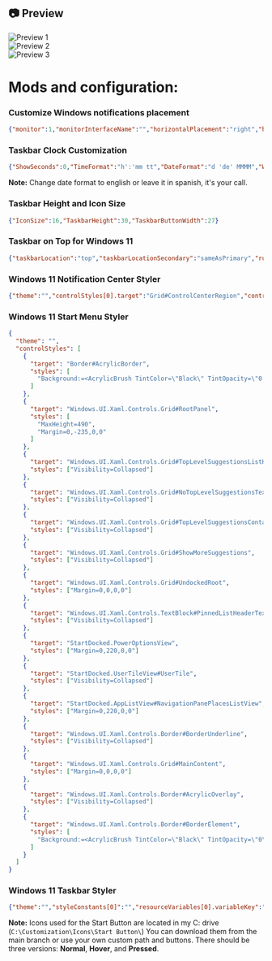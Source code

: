 ## 📷 Preview

![Preview 1](https://github.com/Acercandr0/My-Windhawk-Configuration/blob/main/Preview1.png)  
![Preview 2](https://github.com/Acercandr0/My-Windhawk-Configuration/blob/main/Preview2.png)  
![Preview 3](https://github.com/Acercandr0/My-Windhawk-Configuration/blob/main/Preview3.png)  

# Mods and configuration:

### Customize Windows notifications placement  
```json
{"monitor":1,"monitorInterfaceName":"","horizontalPlacement":"right","horizontalDistanceFromScreenEdge":0,"verticalPlacement":"top","verticalDistanceFromScreenEdge":-20}
```

### Taskbar Clock Customization  
```json
{"ShowSeconds":0,"TimeFormat":"h':'mm tt","DateFormat":"d 'de' MMMM","WeekdayFormat":"dddd","WeekdayFormatCustom":"","TopLine":"%date%  %time%","BottomLine":"","MiddleLine":"","TooltipLine":"","Width":180,"Height":60,"MaxWidth":0,"TextSpacing":-1,"oldTaskbarOnWin11":0}
```
**Note:** Change date format to english or leave it in spanish, it's your call.

### Taskbar Height and Icon Size  
```json
{"IconSize":16,"TaskbarHeight":30,"TaskbarButtonWidth":27}
```

### Taskbar on Top for Windows 11  
```json
{"taskbarLocation":"top","taskbarLocationSecondary":"sameAsPrimary","runningIndicatorsOnTop":0}
```

### Windows 11 Notification Center Styler  
```json
{"theme":"","controlStyles[0].target":"Grid#ControlCenterRegion","controlStyles[0].styles[0]":"Margin=0,0,0,460","controlStyles[1].target":"Grid#NotificationCenterGrid","controlStyles[1].styles[0]":"VerticalAlignment=Stretch","controlStyles[2].target":"Grid#CalendarCenterGrid","controlStyles[2].styles[0]":"Margin=0,12,0,15","controlStyles[3].target":"Windows.UI.Xaml.Controls.Grid#MediaTransportControlsRegion","controlStyles[3].styles[0]":"Margin=0,12,0,-960","controlStyles[0].styles[1]":"Background:=<AcrylicBrush TintColor=\"Black\" TintOpacity=\"0.4\" />"}
```

### Windows 11 Start Menu Styler  
```json
{
  "theme": "",
  "controlStyles": [
    {
      "target": "Border#AcrylicBorder",
      "styles": [
        "Background:=<AcrylicBrush TintColor=\"Black\" TintOpacity=\"0.4\" />"
      ]
    },
    {
      "target": "Windows.UI.Xaml.Controls.Grid#RootPanel",
      "styles": [
        "MaxHeight=490",
        "Margin=0,-235,0,0"
      ]
    },
    {
      "target": "Windows.UI.Xaml.Controls.Grid#TopLevelSuggestionsListHeader",
      "styles": ["Visibility=Collapsed"]
    },
    {
      "target": "Windows.UI.Xaml.Controls.Grid#NoTopLevelSuggestionsText",
      "styles": ["Visibility=Collapsed"]
    },
    {
      "target": "Windows.UI.Xaml.Controls.Grid#TopLevelSuggestionsContainer",
      "styles": ["Visibility=Collapsed"]
    },
    {
      "target": "Windows.UI.Xaml.Controls.Grid#ShowMoreSuggestions",
      "styles": ["Visibility=Collapsed"]
    },
    {
      "target": "Windows.UI.Xaml.Controls.Grid#UndockedRoot",
      "styles": ["Margin=0,0,0,0"]
    },
    {
      "target": "Windows.UI.Xaml.Controls.TextBlock#PinnedListHeaderText",
      "styles": ["Visibility=Collapsed"]
    },
    {
      "target": "StartDocked.PowerOptionsView",
      "styles": ["Margin=0,220,0,0"]
    },
    {
      "target": "StartDocked.UserTileView#UserTile",
      "styles": ["Visibility=Collapsed"]
    },
    {
      "target": "StartDocked.AppListView#NavigationPanePlacesListView",
      "styles": ["Margin=0,220,0,0"]
    },
    {
      "target": "Windows.UI.Xaml.Controls.Border#BorderUnderline",
      "styles": ["Visibility=Collapsed"]
    },
    {
      "target": "Windows.UI.Xaml.Controls.Grid#MainContent",
      "styles": ["Margin=0,0,0,0"]
    },
    {
      "target": "Windows.UI.Xaml.Controls.Border#AcrylicOverlay",
      "styles": ["Visibility=Collapsed"]
    },
    {
      "target": "Windows.UI.Xaml.Controls.Border#BorderElement",
      "styles": [
        "Background:=<AcrylicBrush TintColor=\"Black\" TintOpacity=\"0\" />"
      ]
    }
  ]
}
```

### Windows 11 Taskbar Styler  
```json
{"theme":"","styleConstants[0]":"","resourceVariables[0].variableKey":"","resourceVariables[0].value":"","controlStyles[0].target":"Taskbar.Beacon#BeaconControl","controlStyles[0].styles[0]":"Transform3D:=<CompositeTransform3D ScaleX=\"1.2\" ScaleY=\"1.2\" ScaleZ=\"1.2\" />","controlStyles[0].styles[1]":"Margin=0,-10,-6,0","controlStyles[1].target":"Taskbar.TaskListLabeledButtonPanel#IconPanel","controlStyles[1].styles[0]":"Padding=0,0,0,0","controlStyles[2].target":"Windows.UI.Xaml.Controls.Image#Icon","controlStyles[2].styles[0]":"Margin=5,0,0,0","controlStyles[3].target":"Windows.UI.Xaml.Shapes.Rectangle#RunningIndicator","controlStyles[3].styles[0]":"Margin=5,0,0,0","controlStyles[3].styles[1]":"Width=10","controlStyles[3].styles[2]":"Height=2"}
```
**Note:** Icons used for the Start Button are located in my C: drive (`C:\Customization\Icons\Start Button\`)
You can download them from the main branch or use your own custom path and buttons.
There should be three versions: **Normal**, **Hover**, and **Pressed**.
